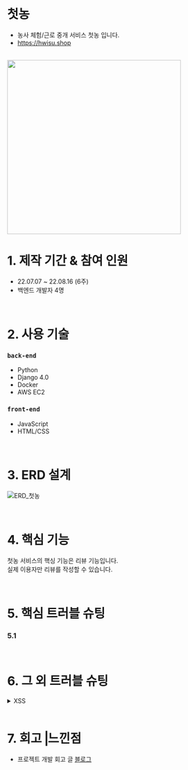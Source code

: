 # 첫농
- 농사 체험/근로 중개 서비스 첫농 입니다.
- https://hwisu.shop
<br>

<img src="https://user-images.githubusercontent.com/104343834/186075393-9166da84-badb-4b08-ae5c-5e34b7a059ad.png" width="400">

# 1. 제작 기간 & 참여 인원
- 22.07.07 ~ 22.08.16 (6주)
- 백엔드 개발자 4명

<br>

# 2. 사용 기술
### `back-end`  
  - Python
  - Django 4.0
  - Docker
  - AWS EC2
  
### `front-end`
  - JavaScript
  - HTML/CSS

<br>

# 3. ERD 설계

![ERD_첫농](https://user-images.githubusercontent.com/104343834/186077962-316059fe-8bb1-4492-bb7e-b270f7dbb3ea.png)

<br>

# 4. 핵심 기능
첫농 서비스의 핵싱 기능은 리뷰 기능입니다.  
실제 이용자만 리뷰를 작성할 수 있습니다.

<br>

# 5. 핵심 트러블 슈팅
### 5.1 

<br>

# 6. 그 외 트러블 슈팅

<details>
<summary>XSS</summary>
<div markdown="1">       

배포 직후 반사형 XSS 공격이 들어와 브라우저에서 악성 스크립트가 실행되는 문제 발생  
→ Javascript에서 정규표현식으로 치환하여 기초적인 방어 기능 구현  
→ 라이브러리 (lucy-xss-servlet-filter) 사용을 통한 XSS 취약점 보완 방법 탐색

</div>
</details>

<br>

# 7. 회고⎟느낀점
- 프로젝트 개발 회고 글 [블로그](https://goonmorning.tistory.com/)

